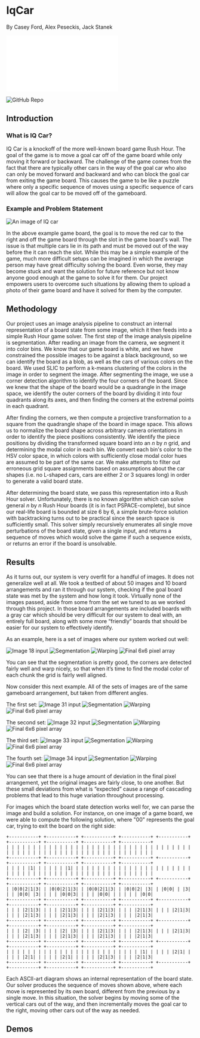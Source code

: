 # IqCar

By Casey Ford, Alex Peseckis, Jack Stanek

![Presentation Link](./CS%20766%20Computer%20Vision%20Project.pdf)

![GitHub Repo](https://github.com/alex-panda/IqCar)

## Introduction

### What is IQ Car?

IQ Car is a knockoff of the more well-known board game Rush Hour. The goal of the game is to move a goal car off of the game board while only moving it forward or backward. The challenge of the game comes from the fact that there are typically other cars in the way of the goal car who also can only be moved forward and backward and who can block the goal car from exiting the game board. This causes the game to be like a puzzle where only a specific sequence of moves using a specific sequence of cars will allow the goal car to be moved off of the gameboard.

### Example and Problem Statement

![An image of IQ car](./imgs/iq_car_example.png)

In the above example game board, the goal is to move the red car to the right and off the game board through the slot in the game board's wall. The issue is that multiple cars lie in its path and must be moved out of the way before the it can reach the slot. While this may be a simple example of the game, much more difficult setups can be imagined in which the average person may have great difficulty solving the board. Even worse, they may become stuck and want the solution for future reference but not know anyone good enough at the game to solve it for them. Our project empowers users to overcome such situations by allowing them to upload a photo of their game board and have it solved for them by the computer.

## Methodology

Our project uses an image analysis pipeline to construct an internal representation of a board state from some image,
which it then feeds into a simple Rush Hour game solver. The first step of the image analysis pipeline is
segmentation. After reading an image from the camera, we segment it into color bins. We know that our game board is
white, and we have constrained the possible images to be against a black background, so we can identify the board as a
blob, as well as the cars of various colors on the board. We used SLIC to perform a k-means clustering of the colors in
the image in order to segment the image. After segmenting the image, we use a corner detection algorithm to identify
the four corners of the board. Since we knew that the shape of the board would be a quadrangle in the image space, we
identify the outer corners of the board by dividing it into four quadrants along its axes, and then finding the corners
at the extremal points in each quadrant.

After finding the corners, we then compute a projective transformation to a square from the quadrangle shape of the
board in image space. This allows us to normalize the board shape across arbitrary camera orientations in order to
identify the piece positions consistently. We identify the piece positions by dividing the transformed square board into
an _n_ by _n_ grid, and determining the modal color in each bin. We convert each bin's color to the HSV color space, in
which colors with sufficiently close modal color hues are assumed to be part of the same car. We make attempts to filter
out erroneous grid square assignments based on assumptions about the car shapes (i.e. no L-shaped cars, cars are either
2 or 3 squares long) in order to generate a valid board state.

After determining the board state, we pass this representation into a Rush Hour solver. Unfortunately, there is no known
algorithm which can solve general _n_ by _n_ Rush Hour boards (it is in fact PSPACE-complete), but since our real-life
board is bounded at size 6 by 6, a simple brute-force solution with backtracking turns out to be practical since the
search space is sufficiently small. This solver simply recursively enumerates all single move perturbations of the board
state, given a single input, and returns a sequence of moves which would solve the game if such a sequence exists, or
returns an error if the board is unsolvable.

## Results

As it turns out, our system is very overfit for a handful of images. It does not generalize well at all. We took a testbed of about 50 images and 10 board arrangements and ran it through our system, checking if the goal board state was met by the system and how long it took. Virtually none of the images passed, aside from some from the set we tuned to as we worked through this project. In those board arrangements are included boards with a gray car which should be very difficult for our system to deal with, an entirely full board, along with some more “friendly” boards that should be easier for our system to effectively identify. 

As an example, here is a set of images where our system worked out well:

![Image 18 input](./outputs/input_image_18.png) 
![Segmentation](./outputs/segmented_image_18.png)
![Warping](./outputs/warped_image_18.png)
![Final 6x6 pixel array](./outputs/6x6_pixel_image_18.png)

You can see that the segmentation is pretty good, the corners are detected fairly well and warp nicely, so that when it’s time to find the modal color of each chunk the grid is fairly well aligned. 

Now consider this next example. All of the sets of images are of the same gameboard arrangement, but taken from different angles. 

The first set:
![Image 31 input](./outputs/input_image_31.png) 
![Segmentation](./outputs/segmented_image_31.png)
![Warping](./outputs/warped_image_31.png)
![Final 6x6 pixel array](./outputs/6x6_pixel_image_31.png)

The second set:
![Image 32 input](./outputs/input_image_32.png) 
![Segmentation](./outputs/segmented_image_32.png)
![Warping](./outputs/warped_image_32.png)
![Final 6x6 pixel array](./outputs/6x6_pixel_image_32.png)

The third set:
![Image 33 input](./outputs/input_image_33.png) 
![Segmentation](./outputs/segmented_image_33.png)
![Warping](./outputs/warped_image_33.png)
![Final 6x6 pixel array](./outputs/6x6_pixel_image_33.png)

The fourth set:
![Image 34 input](./outputs/input_image_34.png) 
![Segmentation](./outputs/segmented_image_34.png)
![Warping](./outputs/warped_image_34.png)
![Final 6x6 pixel array](./outputs/6x6_pixel_image_34.png)

You can see that there is a huge amount of deviation in the final pixel arrangement, yet the original images are fairly close, to one another. But these small deviations from what is “expected” cause a range of cascading problems that lead to this huge variation throughout processing. 

For images which the board state detection works well for, we can parse the image and build a solution. For instance, on
one image of a game board, we were able to compute the following solution, where "00" represents the goal car, trying to
exit the board on the right side:

```text
+-----------+ +-----------+ +-----------+ +-----------+ +-----------+ +-----------+ +-----------+ +-----------+ +-----------+
| | | | | | | | | | | | | | | | | | | | | | | | | | | | | | | | | | | | | | | | | | | | | | | | | | | | | | | | | | | | | | |
+-----------+ +-----------+ +-----------+ +-----------+ +-----------+ +-----------+ +-----------+ +-----------+ +-----------+
| | | | |1| | | | | | |1| | | | | | | | | | | | | | | | | | | | | | | | | | | | | | | | | | | | | | | | | | | | | | | | | | |
+-----------+ +-----------+ +-----------+ +-----------+ +-----------+ +-----------+ +-----------+ +-----------+ +-----------+
| |0|0|2|1|3| | |0|0|2|1|3| | |0|0|2|1|3| | |0|0|2| |3| | |0|0| | |3| | | |0|0| |3| | | | |0|0|3| | | | |0|0| | | | | | |0|0|
+-----------+ +-----------+ +-----------+ +-----------+ +-----------+ +-----------+ +-----------+ +-----------+ +-----------+
| | | |2|1|3| | | | |2|1|3| | | | |2|1|3| | | | |2|1|3| | | | |2|1|3| | | | |2|1|3| | | | |2|1|3| | | | |2|1|3| | | | |2|1|3|
+-----------+ +-----------+ +-----------+ +-----------+ +-----------+ +-----------+ +-----------+ +-----------+ +-----------+
| | | |2| |3| | | | |2| |3| | | | |2|1|3| | | | |2|1|3| | | | |2|1|3| | | | |2|1|3| | | | |2|1|3| | | | |2|1|3| | | | |2|1|3|
+-----------+ +-----------+ +-----------+ +-----------+ +-----------+ +-----------+ +-----------+ +-----------+ +-----------+
| | | | | | | | | | | | | | | | | | | | | | | | | |1| | | | | |2|1| | | | | |2|1| | | | | |2|1| | | | | |2|1|3| | | | |2|1|3|
+-----------+ +-----------+ +-----------+ +-----------+ +-----------+ +-----------+ +-----------+ +-----------+ +-----------+
```

Each ASCII-art diagram shows an internal representation of the board state. Our solver produces the sequence of moves
shown above, where each move is represented by its own board, different from the previous by a single move. In this
situation, the solver begins by moving some of the vertical cars out of the way, and then incrementally moves the goal
car to the right, moving other cars out of the way as needed.

## Demos


